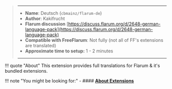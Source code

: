 > ---
> - **Name**: Deutsch (`cbmainz/flarum-de`)
> - **Author**: Kakifrucht
> - **Flarum discussion** [https://discuss.flarum.org/d/2648-german-language-pack](https://discuss.flarum.org/d/2648-german-language-pack)
> - **Compatible with FreeFlarum**: Not fully (not all of FF's extensions are translated)
> - **Approximate time to setup:** 1 - 2 minutes
>
> ---

!!! quote "About"
    This extension provides full translations for Flarum & it's bundled extensions.
    
!!! note "You might be looking for:"
    - #### **[About Extensions](https://www.freeflarum.com/docs/howto/extensions/About-Extensions/)**

